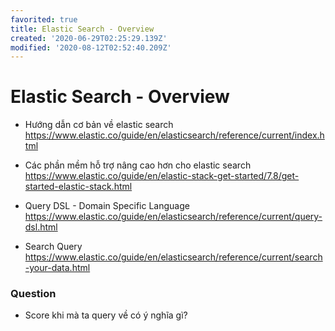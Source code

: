 ```yaml
---
favorited: true
title: Elastic Search - Overview
created: '2020-06-29T02:25:29.139Z'
modified: '2020-08-12T02:52:40.209Z'
---
```


# Elastic Search - Overview
- Hướng dẫn cơ bản về elastic search
https://www.elastic.co/guide/en/elasticsearch/reference/current/index.html

- Các phần mềm hỗ trợ nâng cao hơn cho elastic search
https://www.elastic.co/guide/en/elastic-stack-get-started/7.8/get-started-elastic-stack.html

- Query DSL - Domain Specific Language
https://www.elastic.co/guide/en/elasticsearch/reference/current/query-dsl.html

- Search Query
https://www.elastic.co/guide/en/elasticsearch/reference/current/search-your-data.html

### Question
- Score khi mà ta query về có ý nghĩa gì?


